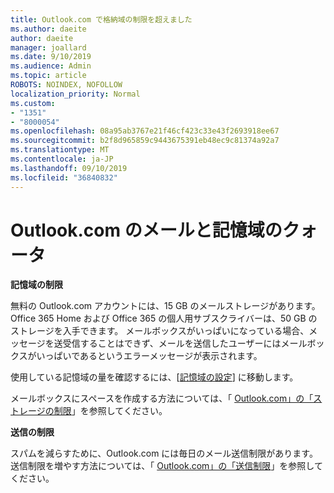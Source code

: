 ```yaml
---
title: Outlook.com で格納域の制限を超えました
ms.author: daeite
author: daeite
manager: joallard
ms.date: 9/10/2019
ms.audience: Admin
ms.topic: article
ROBOTS: NOINDEX, NOFOLLOW
localization_priority: Normal
ms.custom:
- "1351"
- "8000054"
ms.openlocfilehash: 08a95ab3767e21f46cf423c33e43f2693918ee67
ms.sourcegitcommit: b2f8d965859c9443675391eb48ec9c81374a92a7
ms.translationtype: MT
ms.contentlocale: ja-JP
ms.lasthandoff: 09/10/2019
ms.locfileid: "36840832"
---
```

# <a name="email-and-storage-quota-in-outlookcom"></a>Outlook.com のメールと記憶域のクォータ

**記憶域の制限**

無料の Outlook.com アカウントには、15 GB のメールストレージがあります。 Office 365 Home および Office 365 の個人用サブスクライバーは、50 GB のストレージを入手できます。 メールボックスがいっぱいになっている場合、メッセージを送受信することはできず、メールを送信したユーザーにはメールボックスがいっぱいであるというエラーメッセージが表示されます。

使用している記憶域の量を確認するには、[[記憶域の設定](https://outlook.live.com/mail/options/general/storage)] に移動します。

メールボックスにスペースを作成する方法については、「 [Outlook.com」の「ストレージの制限](https://support.office.com/article/7ac99134-69e5-4619-ac0b-2d313bba5e9e)」を参照してください。

**送信の制限**

スパムを減らすために、Outlook.com には毎日のメール送信制限があります。 送信制限を増やす方法については、「 [Outlook.com」の「送信制限](https://support.office.com/article/279ee200-594c-40f0-9ec8-bb6af7735c2e)」を参照してください。